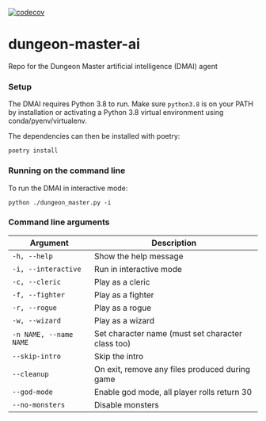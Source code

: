 [![codecov](https://codecov.io/gh/katie-codes-io/dungeon-master-ai/branch/main/graph/badge.svg?token=Q1M90K0HL5)](https://codecov.io/gh/katie-codes-io/dungeon-master-ai)

# dungeon-master-ai
Repo for the Dungeon Master artificial intelligence (DMAI) agent

### Setup
The DMAI requires Python 3.8 to run. Make sure `python3.8` is on your PATH by installation or activating a Python 3.8 virtual environment using conda/pyenv/virtualenv.

The dependencies can then be installed with poetry:

`poetry install`

### Running on the command line
To run the DMAI in interactive mode:

`python ./dungeon_master.py -i`

### Command line arguments

|Argument                |Description                                      |
|------------------------|-------------------------------------------------|
|`-h, --help`            |Show the help message                            |
|`-i, --interactive`     |Run in interactive mode                          |
|`-c, --cleric`          |Play as a cleric                                 |
|`-f, --fighter`         |Play as a fighter                                |
|`-r, --rogue`           |Play as a rogue                                  |
|`-w, --wizard`          |Play as a wizard                                 |
|`-n NAME, --name NAME`  |Set character name (must set character class too)|
|`--skip-intro`          |Skip the intro                                   |
|`--cleanup`             |On exit, remove any files produced during game   |
|`--god-mode`            |Enable god mode, all player rolls return 30      |
|`--no-monsters`         |Disable monsters                                 |